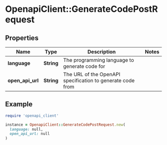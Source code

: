 # OpenapiClient::GenerateCodePostRequest

## Properties

| Name | Type | Description | Notes |
| ---- | ---- | ----------- | ----- |
| **language** | **String** | The programming language to generate code for |  |
| **open_api_url** | **String** | The URL of the OpenAPI specification to generate code from |  |

## Example

```ruby
require 'openapi_client'

instance = OpenapiClient::GenerateCodePostRequest.new(
  language: null,
  open_api_url: null
)
```

